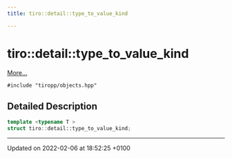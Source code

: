```yaml
---
title: tiro::detail::type_to_value_kind

---
```


# tiro::detail::type_to_value_kind



 [More...](#detailed-description)


`#include "tiropp/objects.hpp"`

## Detailed Description

```cpp
template <typename T >
struct tiro::detail::type_to_value_kind;
```

-------------------------------

Updated on 2022-02-06 at 18:52:25 +0100